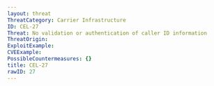 ```yaml
---
layout: threat
ThreatCategory: Carrier Infrastructure
ID: CEL-27
Threat: No validation or authentication of caller ID information
ThreatOrigin:
ExploitExample:
CVEExample:
PossibleCountermeasures: {}
title: CEL-27
rawID: 27
---
```

